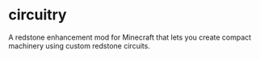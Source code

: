 # circuitry
A redstone enhancement mod for Minecraft that lets you create compact machinery using custom redstone circuits.
